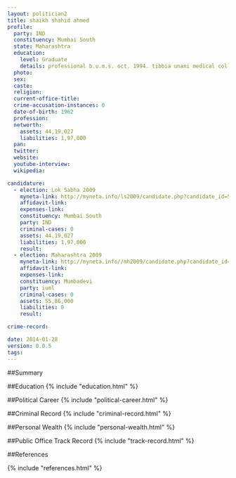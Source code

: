 ```yaml
---
layout: politician2
title: shaikh shahid ahmed
profile: 
  party: IND
  constituency: Mumbai South
  state: Maharashtra
  education: 
    level: Graduate
    details: professional b.u.m.s. oct. 1994. tibbia unani medical college, nagpada, mumbai
  photo: 
  sex: 
  caste: 
  religion: 
  current-office-title: 
  crime-accusation-instances: 0
  date-of-birth: 1962
  profession: 
  networth: 
    assets: 44,19,027
    liabilities: 1,97,000
  pan: 
  twitter: 
  website: 
  youtube-interview: 
  wikipedia: 

candidature: 
  - election: Lok Sabha 2009
    myneta-link: http://myneta.info/ls2009/candidate.php?candidate_id=5491
    affidavit-link: 
    expenses-link: 
    constituency: Mumbai South 
    party: IND
    criminal-cases: 0
    assets: 44,19,027
    liabilities: 1,97,000
    result:  
  - election: Maharashtra 2009
    myneta-link: http://myneta.info//mh2009/candidate.php?candidate_id=2451
    affidavit-link: 
    expenses-link: 
    constituency: Mumbadevi 
    party: iuml
    criminal-cases: 0
    assets: 55,86,000
    liabilities: 0
    result:  

crime-record: 

date: 2014-01-28
version: 0.0.5
tags: 
---
```

##Summary


##Education
{% include "education.html" %}


##Political Career
{% include "political-career.html" %}


##Criminal Record
{% include "criminal-record.html" %}


##Personal Wealth
{% include "personal-wealth.html" %}


##Public Office Track Record
{% include "track-record.html" %}


##References


{% include "references.html" %}